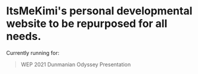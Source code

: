 # ItsMeKimi's personal developmental website to be repurposed for all needs.

Currently running for:
> WEP 2021 Dunmanian Odyssey Presentation
